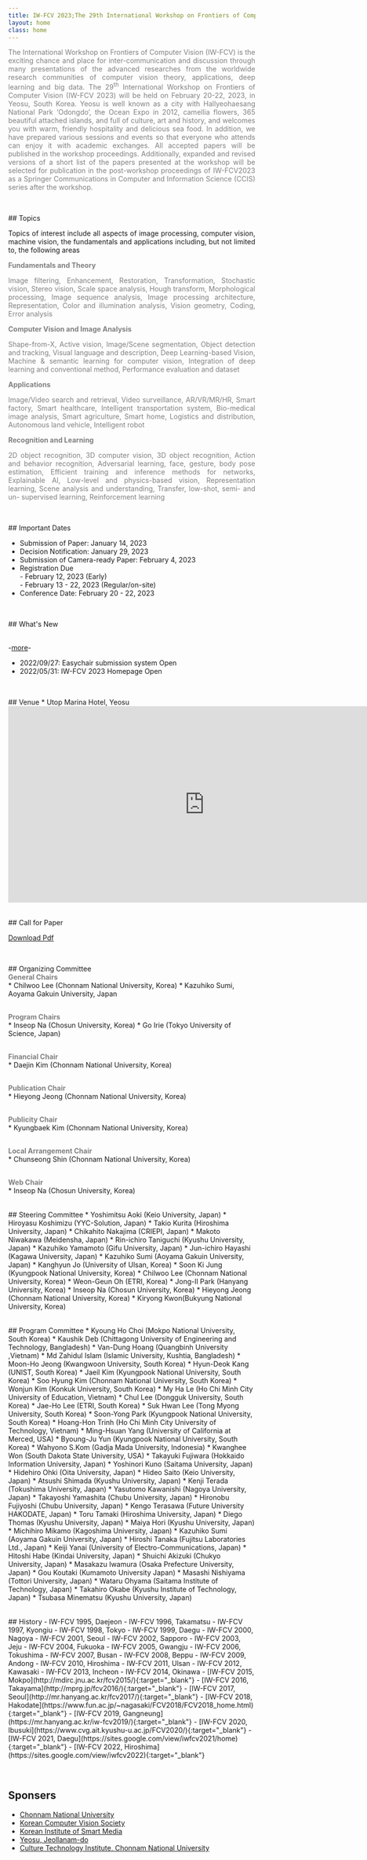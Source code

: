```yaml
---
title: IW-FCV 2023;The 29th International Workshop on Frontiers of Computer Vision
layout: home
class: home
---
```

<p></p>
<p></p>
<p></p>
<p style="text-align: justify; color: gray">The International Workshop on Frontiers of Computer Vision (IW-FCV) is the exciting chance and place for inter-communication and discussion through many presentations of the advanced researches from the worldwide research communities of computer vision theory, applications, deep learning and big data. The 29<sup>th</sup> International Workshop on Frontiers of Computer Vision (IW-FCV 2023) will be held on February 20-22, 2023, in Yeosu, South Korea. Yeosu is well known as a city with Hallyeohaesang National Park ‘Odongdo’, the Ocean Expo in 2012, camellia flowers, 365 beautiful attached islands, and full of culture, art and history, and welcomes you with warm, friendly hospitality and delicious sea food. In addition, we have prepared various sessions and events so that everyone who attends can enjoy it with academic exchanges.  All accepted papers will be published in the workshop proceedings. Additionally, expanded and revised versions of a short list of the papers presented at the workshop will be selected for publication in the post-workshop proceedings of IW-FCV2023 as a Springer Communications in Computer and Information Science (CCIS) series after the workshop.</p>

<div style="height: 1rem;"></div>
<div class="hr"></div>
<div style="height: 1rem;"></div>
## Topics
<p style="text-align: justify;">Topics of interest include all aspects of image processing, computer vision, machine vision, the fundamentals and applications including, but not limited to, the following areas</p>

<div style="font-weight: bold; color: gray">Fundamentals and Theory</div>
<p style="text-align: justify; color: gray">Image filtering, Enhancement, Restoration, Transformation, Stochastic vision, Stereo vision, Scale space analysis, Hough transform, Morphological processing, Image sequence analysis, Image processing architecture, Representation, Color and illumination analysis, Vision geometry, Coding, Error analysis</p>

<div style="font-weight: bold; color: gray">Computer Vision and Image Analysis</div>
<p style="text-align: justify; color: gray">Shape-from-X, Active vision, Image/Scene segmentation, Object detection and tracking, Visual language and description, Deep Learning-based Vision, Machine & semantic learning for computer vision, Integration of deep learning and conventional method, Performance evaluation and dataset</p>

<div style="font-weight: bold; color: gray">Applications</div>
<p style="text-align: justify; color: gray">Image/Video search and retrieval, Video surveillance, AR/VR/MR/HR, Smart factory, Smart healthcare, Intelligent transportation system, Bio-medical image analysis, Smart agriculture, Smart home, Logistics and distribution, Autonomous land vehicle, Intelligent robot</p>

<div style="font-weight: bold; color: gray">Recognition and Learning</div>
<p style="text-align: justify; color: gray">2D object recognition, 3D computer vision, 3D object recognition, Action and behavior recognition, Adversarial learning, face, gesture, body pose estimation, Efficient training and inference methods for networks, Explainable AI, Low-level and physics-based vision, Representation learning, Scene analysis and understanding, Transfer, low-shot, semi- and un- supervised learning, Reinforcement learning</p>

<div style="height: 1rem;"></div>
<div class="hr"></div>
<div style="height: 1rem;"></div>
## Important Dates

+ Submission of Paper: January 14, 2023
+ Decision Notification: January 29, 2023
+ Submission of Camera-ready Paper: February 4, 2023
+ Registration Due
    <br>- February 12, 2023 (Early)
    <br>- February 13 - 22, 2023 (Regular/on-site)
+ Conference Date: February 20 - 22, 2023

<div style="height: 1rem;"></div>
<div class="hr"></div>
<div style="height: 1rem;"></div>
## What's New

<br> -<a href="/news">more</a>-
+ 2022/09/27: Easychair submission system Open
+ 2022/05/31: IW-FCV 2023 Homepage Open


<div style="height: 1rem;"></div>
<div class="hr"></div>
<div style="height: 1rem;"></div>
## Venue
* Utop Marina Hotel, Yeosu

<div style="text-align: center">
    <div style="width=640">
        <iframe class="round-border embed-wrapper" src="https://www.google.com/maps/embed?pb=!1m18!1m12!1m3!1d1645747.1943332006!2d126.72450404696617!3d33.97872238526683!2m3!1f0!2f0!3f0!3m2!1i1024!2i768!4f13.1!3m3!1m2!1s0x356dd92970360325%3A0xb657528636c2a2a1!2z7Jyg7YOR66eI66as64KY7Zi47YWUJuumrOyhsO2KuA!5e0!3m2!1sko!2skr!4v1664414517870!5m2!1sko!2skr" width="800vw" height="400vw" style="border:0;" loading="lazy" referrerpolicy="no-referrer-when-downgrade"></iframe>
    </div>
</div>

<div style="height: 1rem;"></div>
<div class="hr"></div>
<div style="height: 1rem;"></div>
## Call for Paper

[Download Pdf](/assets/IW-FCV_2023_CFP_v2.pdf)

<div style="height: 1rem;"></div>
<div class="hr"></div>
<div style="height: 1rem;"></div>
## Organizing Committee

<div style="font-weight: bold; color: gray">General Chairs</div>
* Chilwoo Lee (Chonnam National University, Korea)
* Kazuhiko Sumi, Aoyama Gakuin University, Japan

<div style="margin: 30px"></div>

<div style="font-weight: bold; color: gray">Program Chairs</div>
* Inseop Na (Chosun University, Korea)
* Go Irie (Tokyo University of Science, Japan)

<div style="margin: 30px"></div>

<div style="font-weight: bold; color: gray">Financial Chair</div>
* Daejin Kim (Chonnam National University, Korea)

<div style="margin: 30px"></div>

<div style="font-weight: bold; color: gray">Publication Chair</div>
* Hieyong Jeong (Chonnam National University, Korea)

<div style="margin: 30px"></div>

<div style="font-weight: bold; color: gray">Publicity Chair</div>
* Kyungbaek Kim (Chonnam National University, Korea)

<div style="margin: 30px"></div>

<div style="font-weight: bold; color: gray">Local Arrangement Chair</div>
* Chunseong Shin (Chonnam National University, Korea)
<div style="margin: 30px"></div>

<div style="font-weight: bold; color: gray">Web Chair</div>
* Inseop Na (Chosun University, Korea)

<div style="height: 1rem;"></div>
<div class="hr"></div>
<div style="height: 1rem;"></div>
## Steering Committee
* Yoshimitsu Aoki (Keio University, Japan)
* Hiroyasu Koshimizu (YYC-Solution, Japan)
* Takio Kurita (Hiroshima University, Japan)
* Chikahito Nakajima (CRIEPI, Japan)
* Makoto Niwakawa (Meidensha, Japan)
* Rin-ichiro Taniguchi (Kyushu University, Japan)
* Kazuhiko Yamamoto (Gifu University, Japan)
* Jun-ichiro Hayashi (Kagawa University, Japan)
* Kazuhiko Sumi (Aoyama Gakuin University, Japan)
* Kanghyun Jo (University of Ulsan, Korea)
* Soon Ki Jung  (Kyungpook National University, Korea)
* Chilwoo Lee (Chonnam National University, Korea)
* Weon-Geun Oh (ETRI, Korea)
* Jong-Il Park (Hanyang University, Korea)
* Inseop Na (Chosun University, Korea)
* Hieyong Jeong (Chonnam National University, Korea)
* Kiryong Kwon(Bukyung National University, Korea)

<div style="height: 1rem;"></div>
<div class="hr"></div>
<div style="height: 1rem;"></div>
## Program Committee
* Kyoung Ho Choi (Mokpo National University, South Korea)
* Kaushik Deb (Chittagong University of Engineering and Technology, Bangladesh)
* Van-Dung Hoang (Quangbinh University ,Vietnam)
* Md Zahidul Islam (Islamic University, Kushtia, Bangladesh)
* Moon-Ho Jeong (Kwangwoon University, South Korea)
* Hyun-Deok Kang (UNIST, South Korea)
* Jaeil Kim (Kyungpook National University, South Korea)
* Soo Hyung Kim (Chonnam National University, South Korea)
* Wonjun Kim (Konkuk University, South Korea)
* My Ha Le (Ho Chi Minh City University of Education, Vietnam)
* Chul Lee (Dongguk University, South Korea)
* Jae-Ho Lee (ETRI, South Korea)
* Suk Hwan Lee (Tong Myong University, South Korea)
* Soon-Yong Park (Kyungpook National University, South Korea)
* Hoang-Hon Trinh (Ho Chi Minh City University of Technology, Vietnam)
* Ming-Hsuan Yang (University of California at Merced, USA)
* Byoung-Ju Yun (Kyungpook National University, South Korea)
* Wahyono S.Kom (Gadja Mada University, Indonesia)
* Kwanghee Won (South Dakota State University, USA)
* Takayuki Fujiwara (Hokkaido Information University, Japan)
* Yoshinori Kuno (Saitama University, Japan)
* Hidehiro Ohki (Oita University, Japan)
* Hideo Saito (Keio University, Japan)
* Atsushi Shimada (Kyushu University, Japan)
* Kenji Terada (Tokushima University, Japan)
* Yasutomo Kawanishi (Nagoya University, Japan)
* Takayoshi Yamashita (Chubu University, Japan)
* Hironobu Fujiyoshi (Chubu University, Japan)
* Kengo Terasawa (Future University HAKODATE, Japan)
* Toru Tamaki (Hiroshima University, Japan)
* Diego Thomas (Kyushu University, Japan)
* Maiya Hori (Kyushu University, Japan)
* Michihiro Mikamo (Kagoshima University, Japan)
* Kazuhiko Sumi (Aoyama Gakuin University, Japan)
* Hiroshi Tanaka (Fujitsu Laboratories Ltd., Japan)
* Keiji Yanai (University of Electro-Communications, Japan)
* Hitoshi Habe (Kindai University, Japan)
* Shuichi Akizuki (Chukyo University, Japan)
* Masakazu Iwamura (Osaka Prefecture University, Japan)
* Gou Koutaki (Kumamoto University Japan)
* Masashi Nishiyama (Tottori University, Japan)
* Wataru Ohyama (Saitama Institute of Technology, Japan)
* Takahiro Okabe (Kyushu Institute of Technology, Japan)
* Tsubasa Minematsu  (Kyushu University, Japan)

<div style="height: 1rem;"></div>
<div class="hr"></div>
<div style="height: 1rem;"></div>
## History
- IW-FCV 1995, Daejeon
- IW-FCV 1996, Takamatsu
- IW-FCV 1997, Kyongiu
- IW-FCV 1998, Tokyo
- IW-FCV 1999, Daegu
- IW-FCV 2000, Nagoya
- IW-FCV 2001, Seoul
- IW-FCV 2002, Sapporo
- IW-FCV 2003, Jeju
- IW-FCV 2004, Fukuoka
- IW-FCV 2005, Gwangju
- IW-FCV 2006, Tokushima
- IW-FCV 2007, Busan
- IW-FCV 2008, Beppu
- IW-FCV 2009, Andong
- IW-FCV 2010, Hiroshima
- IW-FCV 2011, Ulsan
- IW-FCV 2012, Kawasaki
- IW-FCV 2013, Incheon
- IW-FCV 2014, Okinawa
- [IW-FCV 2015, Mokpo](http://mdirc.jnu.ac.kr/fcv2015/){:target="_blank"}
- [IW-FCV 2016, Takayama](http://mprg.jp/fcv2016/){:target="_blank"}
- [IW-FCV 2017, Seoul](http://mr.hanyang.ac.kr/fcv2017/){:target="_blank"}
- [IW-FCV 2018, Hakodate](https://www.fun.ac.jp/~nagasaki/FCV2018/FCV2018_home.html){:target="_blank"}
- [IW-FCV 2019, Gangneung](https://mr.hanyang.ac.kr/iw-fcv2019/){:target="_blank"}
- [IW-FCV 2020, Ibusuki](https://www.cvg.ait.kyushu-u.ac.jp/FCV2020/){:target="_blank"}
- [IW-FCV 2021, Daegu](https://sites.google.com/view/iwfcv2021/home){:target="_blank"}
- [IW-FCV 2022, Hiroshima](https://sites.google.com/view/iwfcv2022){:target="_blank"}

<div style="height: 1rem;"></div>
<div class="hr"></div>
<div style="height: 1rem;"></div>

## Sponsers
- [Chonnam National University](https://global.jnu.ac.kr/jnumain_en.aspx)
- [Korean Computer Vision Society](https://kcvs.kr/)
- [Korean Institute of Smart Media](https://kism.jams.or.kr/)
- [Yeosu, Jeollanam-do](https://www.yeosu.go.kr/yseng)
- [Culture Technology Institute, Chonnam National University](https://www.jnu.ac.kr)